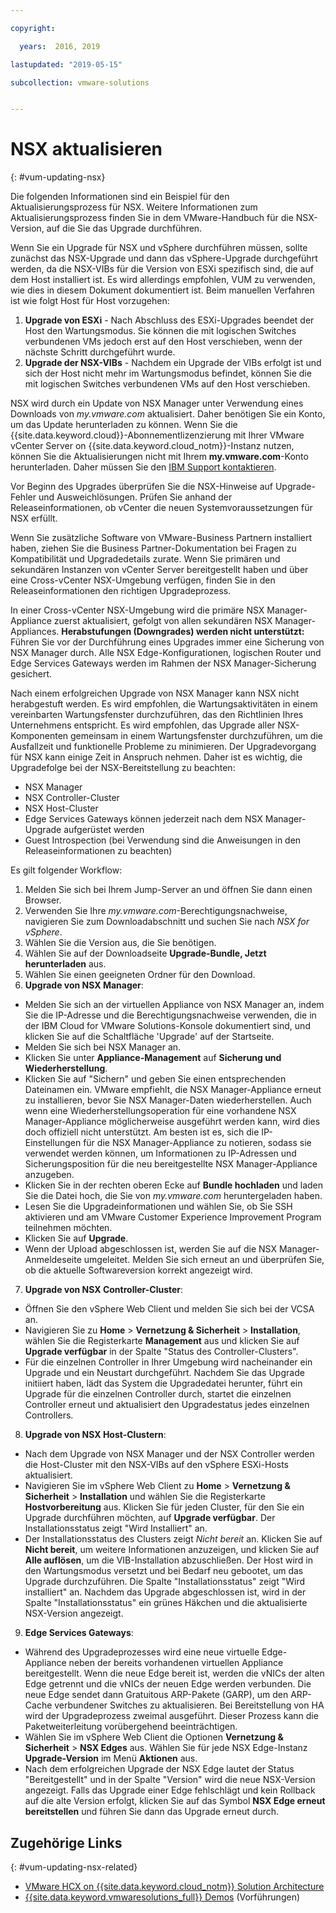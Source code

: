 ```yaml
---

copyright:

  years:  2016, 2019

lastupdated: "2019-05-15"

subcollection: vmware-solutions


---
```


# NSX aktualisieren
{: #vum-updating-nsx}

Die folgenden Informationen sind ein Beispiel für den Aktualisierungsprozess für NSX. Weitere Informationen zum Aktualisierungsprozess finden Sie in dem VMware-Handbuch für die NSX-Version, auf die Sie das Upgrade durchführen.

Wenn Sie ein Upgrade für NSX und vSphere durchführen müssen, sollte zunächst das NSX-Upgrade und dann das vSphere-Upgrade durchgeführt werden, da die NSX-VIBs für die Version von ESXi spezifisch sind, die auf dem Host installiert ist. Es wird allerdings empfohlen, VUM zu verwenden, wie dies in diesem Dokument dokumentiert ist. Beim manuellen Verfahren ist wie folgt Host für Host vorzugehen:

1. **Upgrade von ESXi** - Nach Abschluss des ESXi-Upgrades beendet der Host den Wartungsmodus. Sie können die mit logischen Switches verbundenen VMs jedoch erst auf den Host verschieben, wenn der nächste Schritt durchgeführt wurde.
2. **Upgrade der NSX-VIBs** - Nachdem ein Upgrade der VIBs erfolgt ist und sich der Host nicht mehr im Wartungsmodus befindet, können Sie die mit logischen Switches verbundenen VMs auf den Host verschieben.

NSX wird durch ein Update von NSX Manager unter Verwendung eines Downloads von _my.vmware.com_ aktualisiert. Daher benötigen Sie ein Konto, um das Update herunterladen zu können. Wenn Sie die {{site.data.keyword.cloud}}-Abonnementlizenzierung mit Ihrer VMware vCenter Server on {{site.data.keyword.cloud_notm}}-Instanz nutzen, können Sie die Aktualisierungen nicht mit Ihrem **my.vmware.com**-Konto herunterladen. Daher müssen Sie den [IBM Support kontaktieren](/docs/services/vmwaresolutions/vmonic?topic=vmware-solutions-trbl_support).

Vor Beginn des Upgrades überprüfen Sie die NSX-Hinweise auf Upgrade-Fehler und Ausweichlösungen. Prüfen Sie anhand der Releaseinformationen, ob vCenter die neuen Systemvoraussetzungen für NSX erfüllt.

Wenn Sie zusätzliche Software von VMware-Business Partnern installiert haben, ziehen Sie die Business Partner-Dokumentation bei Fragen zu Kompatibilität und Upgradedetails zurate. Wenn Sie primären und sekundären Instanzen von vCenter Server bereitgestellt haben und über eine Cross-vCenter NSX-Umgebung verfügen, finden Sie in den Releaseinformationen den richtigen Upgradeprozess.

In einer Cross-vCenter NSX-Umgebung wird die primäre NSX Manager-Appliance zuerst aktualisiert, gefolgt von allen sekundären NSX Manager-Appliances.
**Herabstufungen (Downgrades) werden nicht unterstützt:** Führen Sie vor der Durchführung eines Upgrades immer eine Sicherung von NSX Manager durch. Alle NSX Edge-Konfigurationen, logischen Router und Edge Services Gateways werden im Rahmen der NSX Manager-Sicherung gesichert.

Nach einem erfolgreichen Upgrade von NSX Manager kann NSX nicht herabgestuft werden. Es wird empfohlen, die Wartungsaktivitäten in einem vereinbarten Wartungsfenster durchzuführen, das den Richtlinien Ihres Unternehmens entspricht. Es wird empfohlen, das Upgrade aller NSX-Komponenten gemeinsam in einem Wartungsfenster durchzuführen, um die Ausfallzeit und funktionelle Probleme zu minimieren. Der Upgradevorgang für NSX kann einige Zeit in Anspruch nehmen. Daher ist es wichtig, die Upgradefolge bei der NSX-Bereitstellung zu beachten:
* NSX Manager
* NSX Controller-Cluster
* NSX Host-Cluster
* Edge Services Gateways können jederzeit nach dem NSX Manager-Upgrade aufgerüstet werden
* Guest Introspection (bei Verwendung sind die Anweisungen in den Releaseinformationen zu beachten)

Es gilt folgender Workflow:
1. Melden Sie sich bei Ihrem Jump-Server an und öffnen Sie dann einen Browser.
2. Verwenden Sie Ihre _my.vmware.com_-Berechtigungsnachweise, navigieren Sie zum Downloadabschnitt und suchen Sie nach _NSX for vSphere_.
3. Wählen Sie die Version aus, die Sie benötigen.
4. Wählen Sie auf der Downloadseite **Upgrade-Bundle, Jetzt herunterladen** aus.
5. Wählen Sie einen geeigneten Ordner für den Download.
6. **Upgrade von NSX Manager**:
  - Melden Sie sich an der virtuellen Appliance von NSX Manager an, indem Sie die IP-Adresse und die Berechtigungsnachweise verwenden, die in der IBM Cloud for VMware Solutions-Konsole dokumentiert sind, und klicken Sie auf die Schaltfläche 'Upgrade' auf der Startseite.
  - Melden Sie sich bei NSX Manager an.
  - Klicken Sie unter **Appliance-Management** auf **Sicherung und Wiederherstellung**.
  - Klicken Sie auf "Sichern" und geben Sie einen entsprechenden Dateinamen ein. VMware empfiehlt, die NSX Manager-Appliance erneut zu installieren, bevor Sie NSX Manager-Daten wiederherstellen. Auch wenn eine Wiederherstellungsoperation für eine vorhandene NSX Manager-Appliance möglicherweise ausgeführt werden kann, wird dies doch offiziell nicht unterstützt. Am besten ist es, sich die IP-Einstellungen für die NSX Manager-Appliance zu notieren, sodass sie verwendet werden können, um Informationen zu IP-Adressen und Sicherungsposition für die neu bereitgestellte NSX Manager-Appliance anzugeben.
  - Klicken Sie in der rechten oberen Ecke auf **Bundle hochladen** und laden Sie die Datei hoch, die Sie von _my.vmware.com_ heruntergeladen haben.
  - Lesen Sie die Upgradeinformationen und wählen Sie, ob Sie SSH aktivieren und am VMware Customer Experience Improvement Program teilnehmen möchten.
  - Klicken Sie auf **Upgrade**.
  - Wenn der Upload abgeschlossen ist, werden Sie auf die NSX Manager-Anmeldeseite umgeleitet. Melden Sie sich erneut an und überprüfen Sie, ob die aktuelle Softwareversion korrekt angezeigt wird.
7. **Upgrade von NSX Controller-Cluster**:
  - Öffnen Sie den vSphere Web Client und melden Sie sich bei der VCSA an.
  - Navigieren Sie zu **Home** > **Vernetzung & Sicherheit** > **Installation**, wählen Sie die Registerkarte **Management** aus und klicken Sie auf **Upgrade verfügbar** in der Spalte "Status des Controller-Clusters".
  - Für die einzelnen Controller in Ihrer Umgebung wird nacheinander ein Upgrade und ein Neustart durchgeführt. Nachdem Sie das Upgrade initiiert haben, lädt das System die Upgradedatei herunter, führt ein Upgrade für die einzelnen Controller durch, startet die einzelnen Controller erneut und aktualisiert den Upgradestatus jedes einzelnen Controllers.
8. **Upgrade von NSX Host-Clustern**:
  - Nach dem Upgrade von NSX Manager und der NSX Controller werden die Host-Cluster mit den NSX-VIBs auf den vSphere ESXi-Hosts aktualisiert.
  - Navigieren Sie im vSphere Web Client zu **Home** > **Vernetzung & Sicherheit** > **Installation** und wählen Sie die Registerkarte **Hostvorbereitung** aus. Klicken Sie für jeden Cluster, für den Sie ein Upgrade durchführen möchten, auf **Upgrade verfügbar**. Der Installationsstatus zeigt "Wird Installiert" an.
  - Der Installationsstatus des Clusters zeigt _Nicht bereit_ an. Klicken Sie auf **Nicht bereit**, um weitere Informationen anzuzeigen, und klicken Sie auf **Alle auflösen**, um die VIB-Installation abzuschließen. Der Host wird in den Wartungsmodus versetzt und bei Bedarf neu gebootet, um das Upgrade durchzuführen. Die Spalte "Installationsstatus" zeigt "Wird installiert" an. Nachdem das Upgrade abgeschlossen ist, wird in der Spalte "Installationsstatus" ein grünes Häkchen und die aktualisierte NSX-Version angezeigt.
9. **Edge Services Gateways**:
  - Während des Upgradeprozesses wird eine neue virtuelle Edge-Appliance neben der bereits vorhandenen virtuellen Appliance bereitgestellt. Wenn die neue Edge bereit ist, werden die vNICs der alten Edge getrennt und die vNICs der neuen Edge werden verbunden. Die neue Edge sendet dann Gratuitous ARP-Pakete (GARP), um den ARP-Cache verbundener Switches zu aktualisieren. Bei Bereitstellung von HA wird der Upgradeprozess zweimal ausgeführt. Dieser Prozess kann die Paketweiterleitung vorübergehend beeinträchtigen.
  - Wählen Sie im vSphere Web Client die Optionen **Vernetzung & Sicherheit** > **NSX Edges** aus. Wählen Sie für jede NSX Edge-Instanz **Upgrade-Version** im Menü **Aktionen** aus.
  - Nach dem erfolgreichen Upgrade der NSX Edge lautet der Status "Bereitgestellt" und in der Spalte "Version" wird die neue NSX-Version angezeigt. Falls das Upgrade einer Edge fehlschlägt und kein Rollback auf die alte Version erfolgt, klicken Sie auf das Symbol **NSX Edge erneut bereitstellen** und führen Sie dann das Upgrade erneut durch.

## Zugehörige Links
{: #vum-updating-nsx-related}

* [VMware HCX on {{site.data.keyword.cloud_notm}} Solution Architecture](/docs/services/vmwaresolutions/services?topic=vmware-solutions-hcx-archi-intro#hcx-archi-intro)
* [{{site.data.keyword.vmwaresolutions_full}} Demos](https://www.ibm.com/demos/collection/IBM-Cloud-for-VMware-Solutions/) (Vorführungen)
